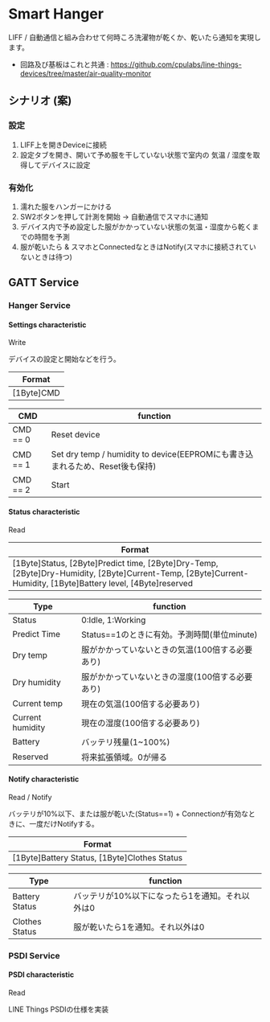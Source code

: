 # Smart Hanger
LIFF / 自動通信と組み合わせて何時ころ洗濯物が乾くか、乾いたら通知を実現します。

- 回路及び基板はこれと共通 : https://github.com/cpulabs/line-things-devices/tree/master/air-quality-monitor


## シナリオ (案)
### 設定
1. LIFF上を開きDeviceに接続
2. 設定タブを開き、開いて予め服を干していない状態で室内の 気温 / 湿度を取得してデバイスに設定

### 有効化
1. 濡れた服をハンガーにかける
2. SW2ボタンを押して計測を開始 -> 自動通信でスマホに通知
3. デバイス内で予め設定した服がかかっていない状態の気温・湿度から乾くまでの時間を予測
4. 服が乾いたら & スマホとConnectedなときはNotify(スマホに接続されていないときは待つ)



## GATT Service

### Hanger Service

#### Settings characteristic
Write


デバイスの設定と開始などを行う。

| Format|
|----|
| [1Byte]CMD |


| CMD | function |
----|----
|CMD == 0|Reset device|
|CMD == 1|Set dry temp / humidity to device(EEPROMにも書き込まれるため、Reset後も保持)|
|CMD == 2|Start|


#### Status characteristic
Read

| Format|
|----|
|[1Byte]Status, [2Byte]Predict time, [2Byte]Dry-Temp, [2Byte]Dry-Humidity, [2Byte]Current-Temp, [2Byte]Current-Humidity, [1Byte]Battery level, [4Byte]reserved|

| Type | function |
----|----
|Status|0:Idle, 1:Working|
|Predict Time|Status==1のときに有効。予測時間(単位minute)|
|Dry temp|服がかかっていないときの気温(100倍する必要あり)|
|Dry humidity|服がかかっていないときの湿度(100倍する必要あり)|
|Current temp|現在の気温(100倍する必要あり)|
|Current humidity|現在の湿度(100倍する必要あり)|
|Battery|バッテリ残量(1~100%)|
|Reserved|将来拡張領域。0が帰る|



#### Notify characteristic
Read / Notify

バッテリが10%以下、または服が乾いた(Status==1) + Connectionが有効なときに、一度だけNotifyする。

| Format|
|----|
|[1Byte]Battery Status, [1Byte]Clothes Status|

| Type | function |
----|----
|Battery Status|バッテリが10%以下になったら1を通知。それ以外は0|
|Clothes Status|服が乾いたら1を通知。それ以外は0|


### PSDI Service
#### PSDI characteristic
Read

LINE Things PSDIの仕様を実装
